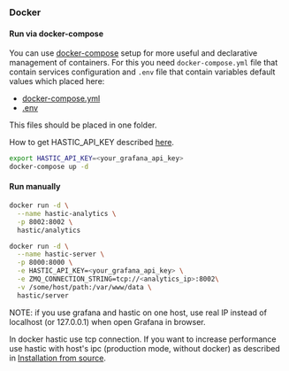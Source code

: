 ### Docker

#### Run via docker-compose

 You can use [docker-compose](https://docs.docker.com/compose/) setup for more useful and declarative management of containers. For this you need `docker-compose.yml` file that contain services configuration and `.env` file that contain variables default values which placed here:  
* [docker-compose.yml](https://github.com/hastic/hastic-server/blob/master/docker-compose.yml)  
* [.env](https://github.com/hastic/hastic-server/blob/master/.env)  

This files should be placed in one folder.


 How to get HASTIC_API_KEY described [here](https://github.com/hastic/hastic-server/wiki/Get-HASTIC_API_KEY).

```bash
export HASTIC_API_KEY=<your_grafana_api_key>
docker-compose up -d
```

#### Run manually
```bash
docker run -d \
  --name hastic-analytics \
  -p 8002:8002 \
  hastic/analytics

docker run -d \
  --name hastic-server \
  -p 8000:8000 \
  -e HASTIC_API_KEY=<your_grafana_api_key> \
  -e ZMQ_CONNECTION_STRING=tcp://<analytics_ip>:8002\
  -v /some/host/path:/var/www/data \
  hastic/server
```

NOTE: if you use grafana and hastic on one host, use real IP instead of localhost (or 127.0.0.1) when open Grafana in browser.

In docker hastic use tcp connection. If you want to increase performance use hastic with host's ipc (production mode, without docker) as described in [Installation from source](https://github.com/hastic/hastic-server/wiki/Installation-from-source).